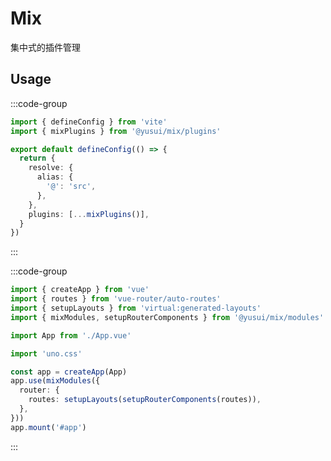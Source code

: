 # Mix

集中式的插件管理

## Usage

:::code-group

```ts [vite.config.ts]
import { defineConfig } from 'vite'
import { mixPlugins } from '@yusui/mix/plugins'

export default defineConfig(() => {
  return {
    resolve: {
      alias: {
        '@': 'src',
      },
    },
    plugins: [...mixPlugins()],
  }
})
```

:::

:::code-group

```ts [main.ts]
import { createApp } from 'vue'
import { routes } from 'vue-router/auto-routes'
import { setupLayouts } from 'virtual:generated-layouts'
import { mixModules, setupRouterComponents } from '@yusui/mix/modules'

import App from './App.vue'

import 'uno.css'

const app = createApp(App)
app.use(mixModules({
  router: {
    routes: setupLayouts(setupRouterComponents(routes)),
  },
}))
app.mount('#app')
```

:::

